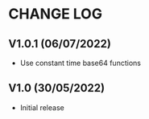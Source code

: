 CHANGE LOG
==========


## V1.0.1 (06/07/2022)

* Use constant time base64 functions


## V1.0 (30/05/2022)

* Initial release
